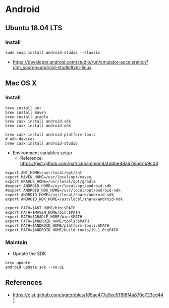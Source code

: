 # Android

## Ubuntu 18.04 LTS
### Install
```
sudo snap install android-studio --classic
```
* https://developer.android.com/studio/run/emulator-acceleration?utm_source=android-studio#vm-linux

## Mac OS X
### Install
```
brew install ant
brew install maven
brew install gradle
brew cask install android-sdk
brew cask install android-ndk

brew cask install android-platform-tools
# adb devices
brew cask install android-studio
```
* Environment variables setup
  * Reference: https://gist.github.com/patrickhammond/4ddbe49a67e5eb1b9c03
```
export ANT_HOME=/usr/local/opt/ant
export MAVEN_HOME=/usr/local/opt/maven
export GRADLE_HOME=/usr/local/opt/gradle
#export ANDROID_HOME=/usr/local/opt/android-sdk
#export ANDROID_NDK_HOME=/usr/local/opt/android-ndk
export ANDROID_HOME=/usr/local/share/android-sdk
export ANDROID_NDK_HOME=/usr/local/share/android-ndk

export PATH=$ANT_HOME/bin:$PATH
export PATH=$MAVEN_HOME/bin:$PATH
export PATH=$GRADLE_HOME/bin:$PATH
export PATH=$ANDROID_HOME/tools:$PATH
export PATH=$ANDROID_HOME/platform-tools:$PATH
export PATH=$ANDROID_HOME/build-tools/19.1.0:$PATH
```

### Maintain
* Update the SDK
```
brew update
android update sdk --no-ui
```

## References
* https://gist.github.com/agrcrobles/165ac477a9ee51198f4a870c723cd441
